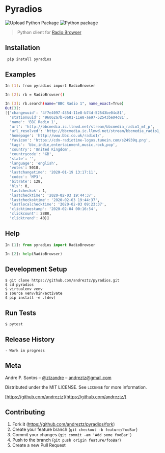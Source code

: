 # Pyradios

![Upload Python Package](https://github.com/andreztz/pyradios/workflows/Upload%20Python%20Package/badge.svg)
![Python package](https://github.com/andreztz/pyradios/workflows/Python%20package/badge.svg)

> Python client for [Radio Browser](https://api.radio-browser.info)


## Installation

```sh
 pip install pyradios
```

## Examples

```sh
In [1]: from pyradios import RadioBrowser

In [2]: rb = RadioBrowser()

In [3]: rb.search(name="BBC Radio 1", name_exact=True)
Out[3]:
[{'changeuuid': '4f7e4097-4354-11e8-b74d-52543be04c81',
  'stationuuid': '96062a7b-0601-11e8-ae97-52543be04c81',
  'name': 'BBC Radio 1',
  'url': 'http://bbcmedia.ic.llnwd.net/stream/bbcmedia_radio1_mf_p',
  'url_resolved': 'http://bbcmedia.ic.llnwd.net/stream/bbcmedia_radio1_mf_p',
  'homepage': 'http://www.bbc.co.uk/radio1/',
  'favicon': 'https://cdn-radiotime-logos.tunein.com/s24939q.png',
  'tags': 'bbc,indie,entertainment,music,rock,pop',
  'country': 'United Kingdom',
  'countrycode': 'GB',
  'state': '',
  'language': 'english',
  'votes': 5018,
  'lastchangetime': '2020-01-19 13:17:11',
  'codec': 'MP3',
  'bitrate': 128,
  'hls': 0,
  'lastcheckok': 1,
  'lastchecktime': '2020-02-03 19:44:37',
  'lastcheckoktime': '2020-02-03 19:44:37',
  'lastlocalchecktime': '2020-02-03 09:23:37',
  'clicktimestamp': '2020-02-04 00:16:54',
  'clickcount': 2880,
  'clicktrend': 40}]  
```
## Help

```python
In [1]: from pyradios import RadioBrowser

In [2]: help(RadioBrowser)
```


## Development Setup

```
$ git clone https://github.com/andreztz/pyradios.git
$ cd pyradios
$ virtualenv venv
$ source venv/bin/activate
$ pip install -e .[dev]
```

## Run Tests

```
$ pytest
```

## Release History

    - Work in progress

## Meta

Andre P. Santos – [@ztzandre](https://twitter.com/ztzandre) – andreztz@gmail.com

Distributed under the MIT LICENSE. See `LICENSE` for more information.

[https://github.com/andreztz](https://github.com/andreztz/)

## Contributing

1. Fork it (<https://github.com/andreztz/pyradios/fork>)
2. Create your feature branch (`git checkout -b feature/fooBar`)
3. Commit your changes (`git commit -am 'Add some fooBar'`)
4. Push to the branch (`git push origin feature/fooBar`)
5. Create a new Pull Request
